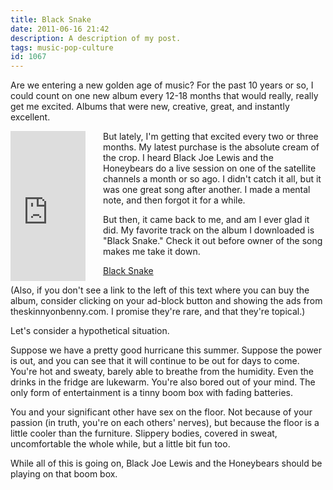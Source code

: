 ```yaml
---
title: Black Snake
date: 2011-06-16 21:42
description: A description of my post.
tags: music-pop-culture
id: 1067
---
```

Are we entering a new golden age of music?  For the past 10 years or so, I could count on one new album every 12-18 months that would really, really get me excited.  Albums that were new, creative, great, and instantly excellent.
<span class="spanEndPreview">&nbsp;</span>

<div style="float:left;margin:0 2em 0 0;"><iframe src="http://rcm.amazon.com/e/cm?lt1=_blank&bc1=000000&IS2=1&bg1=FFFFFF&fc1=000000&lc1=0000FF&t=theskinnyonbe-20&o=1&p=8&l=as1&m=amazon&f=ifr&ref=tf_til&asins=B004Q8HJO2" style="width:120px;height:240px;" scrolling="no" marginwidth="0" marginheight="0" frameborder="0"></iframe></div>

But lately, I'm getting that excited every two or three months.  My latest purchase is the absolute cream of the crop.  I heard Black Joe Lewis and the Honeybears do a live session on one of the satellite channels a month or so ago.  I didn't catch it all, but it was one great song after another.  I made a mental note, and then forgot it for a while.

But then, it came back to me, and am I ever glad it did.  My favorite track on the album I downloaded is "Black Snake."  Check it out before owner of the song makes me take it down.

<script type="text/javascript" src="http://mediaplayer.yahoo.com/js"></script><a href="/sound/BlackSnake.mp3">Black Snake</a>

(Also, if you don't see a link to the left of this text where you can buy the album, consider clicking on your ad-block button and showing the ads from theskinnyonbenny.com.  I promise they're rare, and that they're topical.)

Let's consider a hypothetical situation.

Suppose we have a pretty good hurricane this summer.  Suppose the power is out, and you can see that it will continue to be out for days to come.  You're hot and sweaty, barely able to breathe from the humidity.  Even the drinks in the fridge are lukewarm.  You're also bored out of your mind.  The only form of entertainment is a tinny boom box with fading batteries.  

You and your significant other have sex on the floor.  Not because of your passion (in truth, you're on each others' nerves), but because the floor is a little cooler than the furniture.  Slippery bodies, covered in sweat, uncomfortable the whole while, but a little bit fun too.

While all of this is going on, Black Joe Lewis and the Honeybears should be playing on that boom box.